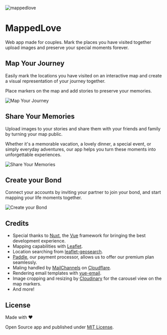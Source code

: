 ![mappedlove](https://github.com/Yizack/mappedlove/assets/16264115/154659e3-f2f6-4e18-a383-73eb12b3407b)

# MappedLove

Web app made for couples. Mark the places you have visited together upload images and preserve your special moments forever.

## Map Your Journey

Easily mark the locations you have visited on an interactive map and create a visual representation of your journey together.

Place markers on the map and add stories to preserve your memories.

![Map Your Journey](https://github.com/Yizack/mappedlove/assets/16264115/a9271a4e-28d4-47c5-aa86-6fc06b7a7be1)

## Share Your Memories

Upload images to your stories and share them with your friends and family by turning your map public.

Whether it's a memorable vacation, a lovely dinner, a special event, or simply everyday adventures, our app helps you turn these moments into unforgettable experiences.

![Share Your Memories](https://github.com/Yizack/mappedlove/assets/16264115/c7dc6ba8-5587-4acf-a769-b46f2303d288)

## Create your Bond

Connect your accounts by inviting your partner to join your bond, and start mapping your life moments together.

![Create your Bond](https://github.com/Yizack/mappedlove/assets/16264115/0c69cc68-30b9-4810-9d66-891a26e9f869)

## Credits

- Special thanks to [Nuxt](https://nuxt.com/), the [Vue](https://vuejs.org/) framework for bringing the best development experience.
- Mapping capabilities with [Leaflet](https://leafletjs.com/).
- Location searching from [leaflet-geosearch](https://github.com/smeijer/leaflet-geosearch).
- [Paddle](https://www.paddle.com/), our payment processor, allows us to offer our premium plan seamlessly.
- Maling handled by [MailChannels](https://www.mailchannels.com/) on [Cloudflare](https://www.cloudflare.com/).
- Rendering email templates with [vue-email](https://vuemail.net/).
- Image cropping and resizing by [Cloudinary](https://cloudinary.com/) for the carousel view on the map markers.
- And more!

## License

Made with ❤️

Open Source app and published under [MIT License](LICENSE).
